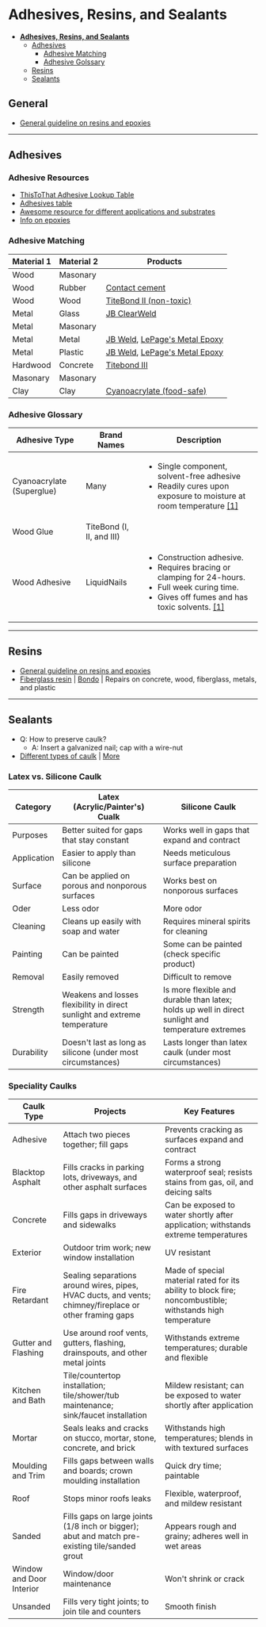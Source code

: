# Adhesives, Resins, and Sealants

* [**Adhesives, Resins, and Sealants**](#adhesives-resins-and-sealants)
  * [Adhesives](#adhesives)
    * [Adhesive Matching](#adhesive-matching)
    * [Adhesive Golssary](#adhesive-glossary)
  * [Resins](#resins)
  * [Sealants](#sealants)

## General
* [General guideline on resins and epoxies](http://www.cca.edu/sites/default/files/pdf/08/resin-guidelines.pdf)

___
## Adhesives

### Adhesive Resources
* [ThisToThat Adhesive Lookup Table](http://www.thistothat.com/)
* [Adhesives table](http://www.mr-dt.com/materials/adhesives.htm)
* [Awesome resource for different applications and substrates](http://www.masterbond.com/applications)
* [Info on epoxies](http://diy.stackexchange.com/questions/24862/are-all-epoxy-created-equal)

### Adhesive Matching

Material 1 | Material 2 | Products
-----------|------------|---------
Wood | Masonary |
Wood | Rubber | [Contact cement][1.1.1]
Wood | Wood | [TiteBond II (non-toxic)][1.4.1]
Metal | Glass | [JB ClearWeld][1.2.1]
Metal | Masonary |
Metal | Metal | [JB Weld][1.5.1], [LePage's Metal Epoxy][1.5.2]
Metal | Plastic | [JB Weld][1.5.1], [LePage's Metal Epoxy][1.5.2]
Hardwood | Concrete | [Titebond III][1.6.1]
Masonary | Masonary |
Clay | Clay | [Cyanoacrylate (food-safe)][1.3.1]


[1.1.1]: http://diy.stackexchange.com/questions/11441/adhesive-for-gluing-rubber-to-wood "Contact cement"
[1.2.1]: http://diy.stackexchange.com/questions/28745/what-type-of-adhesive-do-i-use-to-bond-metal-glass "JB ClearWeld"
[1.3.1]: http://diy.stackexchange.com/questions/12320/how-can-i-repair-a-shattered-clay-pot-lid "Cyanoacrylate (food-safe)"
[1.4.1]: http://diy.stackexchange.com/questions/972/non-toxic-wood-glue "TiteBond II (non-toxic)"
[1.5.1]: http://diy.stackexchange.com/questions/2231/what-is-a-strong-glue-for-bonding-metal "JB Weld"
[1.5.2]: http://diy.stackexchange.com/questions/2231/what-is-a-strong-glue-for-bonding-metal "LePage's Metal Epoxy"
[1.6.1]: http://diy.stackexchange.com/questions/9137/what-type-of-glue-should-i-use-to-repair-my-hardwood-floor "Titebond III"

### Adhesive Glossary  

Adhesive Type | Brand Names | Description
--------------|------------------------|------------
Cyanoacrylate (Superglue) | Many | <ul><li>Single component, solvent-free adhesive</li><li>Readily cures upon exposure to moisture at room temperature [[1]][cy.1]</li></ul>
Wood Glue | TiteBond (I, II, and III) |
Wood Adhesive | LiquidNails | <ul><li>Construction adhesive.</li><li>Requires bracing or clamping for 24-hours.</li><li>Full week curing time.</li><li>Gives off fumes and has toxic solvents. [[1]][woad.1]</li></ul>

[cy.1]: http://www.masterbond.com/products/cyanoacrylate-adhesive-systems "1"
[woad.1]: http://homeguides.sfgate.com/wood-glue-vs-liquid-nails-86846.html

___
## Resins
* [General guideline on resins and epoxies](http://www.cca.edu/sites/default/files/pdf/08/resin-guidelines.pdf)
* [Fiberglass resin]() | [Bondo](http://bondo.com/tips#fzypgDIRToTbGRwa.97) | Repairs on concrete, wood, fiberglass, metals, and plastic

___
## Sealants
* Q: How to preserve caulk?
  * A: Insert a galvanized nail; cap with a wire-nut
* [Different types of caulk](http://www.lowes.com/projects/paint-stain-and-wallpaper/caulk-buying-guide/project) | [More](http://www.thisoldhouse.com/toh/article/0,,203227-2,00.html)

### Latex vs. Silicone Caulk

Category | Latex (Acrylic/Painter's) Cualk | Silicone Caulk
---------|---------------------------------|---------------
Purposes | Better suited for gaps that stay constant | Works well in gaps that expand and contract
Application | Easier to apply than silicone | Needs meticulous surface preparation
Surface | Can be applied on porous and nonporous surfaces | Works best on nonporous surfaces
Oder | Less odor | More odor
Cleaning | Cleans up easily with soap and water | Requires mineral spirits for cleaning
Painting | Can be painted | Some can be painted (check specific product)
Removal | Easily removed | Difficult to remove
Strength | Weakens and losses flexibility in direct sunlight and extreme temperature | Is more flexible and durable than latex; holds up well in direct sunlight and temperature extremes
Durability | Doesn't last as long as silicone (under most circumstances) | Lasts longer than latex caulk (under most circumstances)

### Speciality Caulks

Caulk Type | Projects | Key Features
-----------|----------|-------------
Adhesive | Attach two pieces together; fill gaps | Prevents cracking as surfaces expand and contract
Blacktop Asphalt | Fills cracks in parking lots, driveways, and other asphalt surfaces | Forms a strong waterproof seal; resists stains from gas, oil, and deicing salts
Concrete | Fills gaps in driveways and sidewalks | Can be exposed to water shortly after application; withstands extreme temperatures
Exterior | Outdoor trim work; new window installation | UV resistant
Fire Retardant | Sealing separations around wires, pipes, HVAC ducts, and vents; chimney/fireplace or other framing gaps | Made of special material rated for its ability to block fire; noncombustible; withstands high temperature
Gutter and Flashing | Use around roof vents, gutters, flashing, drainspouts, and other metal joints | Withstands extreme temperatures; durable and flexible
Kitchen and Bath | Tile/countertop installation; tile/shower/tub maintenance; sink/faucet installation | Mildew resistant; can be exposed to water shortly after application
Mortar | Seals leaks and cracks on stucco, mortar, stone, concrete, and brick | Withstands high temperatures; blends in with textured surfaces
Moulding and Trim | Fills gaps between walls and boards; crown moulding installation | Quick dry time; paintable
Roof | Stops minor roofs leaks | Flexible, waterproof, and mildew resistant
Sanded | Fills gaps on large joints (1/8 inch or bigger); abut and match pre-existing tile/sanded grout | Appears rough and grainy; adheres well in wet areas
Window and Door Interior | Window/door maintenance | Won't shrink or crack
Unsanded | Fills very tight joints; to join tile and counters | Smooth finish
